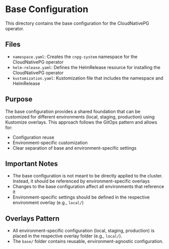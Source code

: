 # Base Configuration

This directory contains the base configuration for the CloudNativePG operator.

## Files

- `namespace.yaml`: Creates the `cnpg-system` namespace for the CloudNativePG operator
- `helm-release.yaml`: Defines the HelmRelease resource for installing the CloudNativePG operator
- `kustomization.yaml`: Kustomization file that includes the namespace and HelmRelease

## Purpose

The base configuration provides a shared foundation that can be customized for different environments (local, staging, production) using Kustomize overlays. This approach follows the GitOps pattern and allows for:

- Configuration reuse
- Environment-specific customization
- Clear separation of base and environment-specific settings

## Important Notes

- The base configuration is not meant to be directly applied to the cluster. Instead, it should be referenced by environment-specific overlays
- Changes to the base configuration affect all environments that reference it
- Environment-specific settings should be defined in the respective environment overlay (e.g., `local/`)

## Overlays Pattern

- All environment-specific configuration (local, staging, production) is placed in the respective overlay folder (e.g., `local/`).
- The `base/` folder contains reusable, environment-agnostic configuration.
